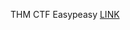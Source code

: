 THM CTF
Easypeasy
[LINK](https://github.com/clnath/clnath.github.io-test3/blob/0282c8e126159f47301e3f82d742c41dcd53e1a1/README.md)
